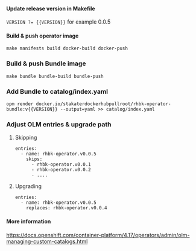 #### Update release version in Makefile
``VERSION ?= {{VERSION}}`` for example 0.0.5

#### Build & push operator image
``make manifests build docker-build docker-push``

### Build & push Bundle image
``make bundle bundle-build bundle-push``

### Add Bundle to catalog/index.yaml
``opm render docker.io/stakaterdockerhubpullroot/rhbk-operator-bundle:v{{VERSION}} --output=yaml >> catalog/index.yaml``

### Adjust OLM entries & upgrade path
1. Skipping
    ```
    entries:
      - name: rhbk-operator.v0.0.5
        skips:
          - rhbk-operator.v0.0.1
          - rhbk-operator.v0.0.2
          - ....
    ```
2. Upgrading
    ```
    entries:
      - name: rhbk-operator.v0.0.5
        replaces: rhbk-operator.v0.0.4
    ```

#### More information
https://docs.openshift.com/container-platform/4.17/operators/admin/olm-managing-custom-catalogs.html
